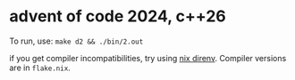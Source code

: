 # advent of code 2024, c++26

To run, use: `make d2 && ./bin/2.out`

if you get compiler incompatibilities, try using [nix direnv](https://github.com/nix-community/nix-direnv). Compiler versions are in `flake.nix`.



